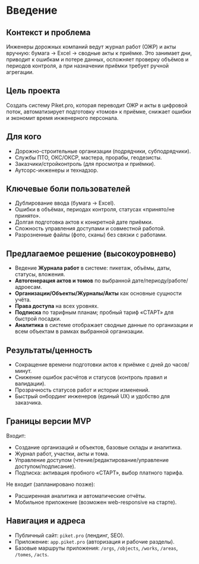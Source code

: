 # Введение

## Контекст и проблема
Инженеры дорожных компаний ведут журнал работ (ОЖР) и акты вручную: бумага → Excel → сводные акты к приёмке. Это занимает дни, приводит к ошибкам и потере данных, осложняет проверку объёмов и периодов контроля, а при назначении приёмки требует ручной агрегации.

## Цель проекта
Создать систему Piket.pro, которая переводит ОЖР и акты в цифровой поток, автоматизирует подготовку «томов» к приёмке, снижает ошибки и экономит время инженерного персонала.

## Для кого
- Дорожно-строительные организации (подрядчики, субподрядчики).
- Службы ПТО, ОКС/ОКСР, мастера, прорабы, геодезисты.
- Заказчики/стройконтроль (для просмотра и приёмки).
- Аутсорс-инженеры и технадзор.

## Ключевые боли пользователей
- Дублирование ввода (бумага → Excel).
- Ошибки в объёмах, периодах контроля, статусах «принято/не принято».
- Долгая подготовка актов к конкретной дате приёмки.
- Сложность управления доступами и совместной работой.
- Разрозненные файлы (фото, сканы) без связки с работами.

## Предлагаемое решение (высокоуровнево)
- Ведение **Журнала работ** в системе: пикетаж, объёмы, даты, статусы, вложения.
- **Автогенерация актов и томов** по выбранной дате/периоду/работе/адроесам.
- **Организации/Объекты/Журналы/Акты** как основные сущности учёта.
- **Права доступа** на всех уровнях.
- **Подписка** по тарифным планам; пробный тариф «СТАРТ» для быстрой посадки.
- **Аналитика** в системе отображает сводные данные по организации и всем объектам в рамках выбранной организации.


## Результаты/ценность
- Сокращение времени подготовки актов к приёмке с дней до часов/минут.
- Снижение ошибок расчётов и статусов (контроль правил и валидации).
- Прозрачность статусов работ и истории изменений.
- Быстрый онбординг инженеров (единый UX) и удобство для заказчика.

## Границы версии MVP
Входит:
- Создание организаций и объектов, базовые склады и аналитика.
- Журнал работ, участки, акты и тома.
- Управление доступом (чтение/редактирование/управление доступом/подписание).
- Подписка: активация пробного «СТАРТ», выбор платного тарифа.

Не входит (запланировано позже):
- Расширенная аналитика и автоматические отчёты.
- Мобильное приложение (возможен web-responsive на старте).

## Навигация и адреса
- Публичный сайт: `piket.pro` (лендинг, SEO).
- Приложение: `app.piket.pro` (авторизация и рабочие разделы).
- Базовые маршруты приложения: `/orgs`, `/objects`, `/works`, `/areas`, `/tomes`, `/acts`.
